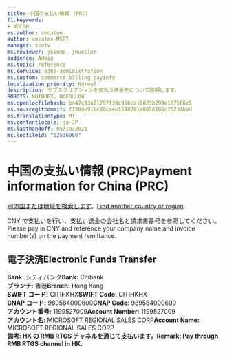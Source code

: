 ```yaml
---
title: 中国の支払い情報 (PRC)
f1.keywords:
- NOCSH
ms.author: cmcatee
author: cmcatee-MSFT
manager: scotv
ms.reviewer: jkinma, jmueller
audience: Admin
ms.topic: reference
ms.service: o365-administration
ms.custom: commerce_billing_payinfo
localization_priority: Normal
description: サブスクリプションを支払う送金先について説明します。
ROBOTS: NOINDEX, NOFOLLOW
ms.openlocfilehash: ba47c83a81797f30c956ca16023b299e167566e5
ms.sourcegitcommit: f780de91bc00caeb1598781e0076106c76234bad
ms.translationtype: MT
ms.contentlocale: ja-JP
ms.lasthandoff: 05/19/2021
ms.locfileid: "52536960"
---
```

# <a name="payment-information-for-china-prc"></a><span data-ttu-id="4e5e1-103">中国の支払い情報 (PRC)</span><span class="sxs-lookup"><span data-stu-id="4e5e1-103">Payment information for China (PRC)</span></span>

<span data-ttu-id="4e5e1-104">[別の国または地域を検索します](../billing-and-payments/pay-for-your-subscription.md)。</span><span class="sxs-lookup"><span data-stu-id="4e5e1-104">[Find another country or region](../billing-and-payments/pay-for-your-subscription.md).</span></span>

<span data-ttu-id="4e5e1-105">CNY で支払いを行い、支払い送金の会社名と請求書番号を参照してください。</span><span class="sxs-lookup"><span data-stu-id="4e5e1-105">Please pay in CNY and reference your company name and invoice number(s) on the payment remittance.</span></span>

## <a name="electronic-funds-transfer"></a><span data-ttu-id="4e5e1-106">電子決済</span><span class="sxs-lookup"><span data-stu-id="4e5e1-106">Electronic Funds Transfer</span></span>

<span data-ttu-id="4e5e1-107">**Bank:** シティバンク</span><span class="sxs-lookup"><span data-stu-id="4e5e1-107">**Bank:** Citibank</span></span>  
<span data-ttu-id="4e5e1-108">**ブランチ:** 香港</span><span class="sxs-lookup"><span data-stu-id="4e5e1-108">**Branch:** Hong Kong</span></span>  
<span data-ttu-id="4e5e1-109">**SWIFT コード:** CITIHKHX</span><span class="sxs-lookup"><span data-stu-id="4e5e1-109">**SWIFT Code:** CITIHKHX</span></span>  
<span data-ttu-id="4e5e1-110">**CNAP コード:** 989584000600</span><span class="sxs-lookup"><span data-stu-id="4e5e1-110">**CNAP Code:** 989584000600</span></span>  
<span data-ttu-id="4e5e1-111">**アカウント番号:** 1199527009</span><span class="sxs-lookup"><span data-stu-id="4e5e1-111">**Account Number:** 1199527009</span></span>  
<span data-ttu-id="4e5e1-112">**アカウント名:** MICROSOFT REGIONAL SALES CORP</span><span class="sxs-lookup"><span data-stu-id="4e5e1-112">**Account Name:** MICROSOFT REGIONAL SALES CORP</span></span>  
<span data-ttu-id="4e5e1-113">**備考: HK の RMB RTGS チャネルを通じて支払います。**</span><span class="sxs-lookup"><span data-stu-id="4e5e1-113">**Remark: Pay through RMB RTGS channel in HK.**</span></span>

